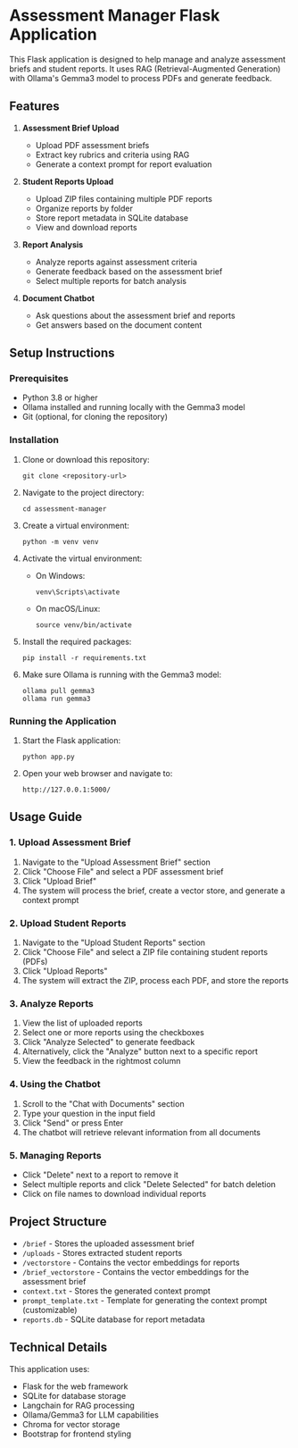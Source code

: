 # Assessment Manager Flask Application

This Flask application is designed to help manage and analyze assessment briefs and student reports. It uses RAG (Retrieval-Augmented Generation) with Ollama's Gemma3 model to process PDFs and generate feedback.

## Features

1. **Assessment Brief Upload**
   - Upload PDF assessment briefs
   - Extract key rubrics and criteria using RAG
   - Generate a context prompt for report evaluation

2. **Student Reports Upload**
   - Upload ZIP files containing multiple PDF reports
   - Organize reports by folder
   - Store report metadata in SQLite database
   - View and download reports

3. **Report Analysis**
   - Analyze reports against assessment criteria
   - Generate feedback based on the assessment brief
   - Select multiple reports for batch analysis

4. **Document Chatbot**
   - Ask questions about the assessment brief and reports
   - Get answers based on the document content

## Setup Instructions

### Prerequisites

- Python 3.8 or higher
- Ollama installed and running locally with the Gemma3 model
- Git (optional, for cloning the repository)

### Installation

1. Clone or download this repository:
   ```
   git clone <repository-url>
   ```

2. Navigate to the project directory:
   ```
   cd assessment-manager
   ```

3. Create a virtual environment:
   ```
   python -m venv venv
   ```

4. Activate the virtual environment:
   - On Windows:
     ```
     venv\Scripts\activate
     ```
   - On macOS/Linux:
     ```
     source venv/bin/activate
     ```

5. Install the required packages:
   ```
   pip install -r requirements.txt
   ```

6. Make sure Ollama is running with the Gemma3 model:
   ```
   ollama pull gemma3
   ollama run gemma3
   ```

### Running the Application

1. Start the Flask application:
   ```
   python app.py
   ```

2. Open your web browser and navigate to:
   ```
   http://127.0.0.1:5000/
   ```

## Usage Guide

### 1. Upload Assessment Brief

1. Navigate to the "Upload Assessment Brief" section
2. Click "Choose File" and select a PDF assessment brief
3. Click "Upload Brief"
4. The system will process the brief, create a vector store, and generate a context prompt

### 2. Upload Student Reports

1. Navigate to the "Upload Student Reports" section
2. Click "Choose File" and select a ZIP file containing student reports (PDFs)
3. Click "Upload Reports"
4. The system will extract the ZIP, process each PDF, and store the reports

### 3. Analyze Reports

1. View the list of uploaded reports
2. Select one or more reports using the checkboxes
3. Click "Analyze Selected" to generate feedback
4. Alternatively, click the "Analyze" button next to a specific report
5. View the feedback in the rightmost column

### 4. Using the Chatbot

1. Scroll to the "Chat with Documents" section
2. Type your question in the input field
3. Click "Send" or press Enter
4. The chatbot will retrieve relevant information from all documents

### 5. Managing Reports

- Click "Delete" next to a report to remove it
- Select multiple reports and click "Delete Selected" for batch deletion
- Click on file names to download individual reports

## Project Structure

- `/brief` - Stores the uploaded assessment brief
- `/uploads` - Stores extracted student reports
- `/vectorstore` - Contains the vector embeddings for reports
- `/brief_vectorstore` - Contains the vector embeddings for the assessment brief
- `context.txt` - Stores the generated context prompt
- `prompt_template.txt` - Template for generating the context prompt (customizable)
- `reports.db` - SQLite database for report metadata

## Technical Details

This application uses:
- Flask for the web framework
- SQLite for database storage
- Langchain for RAG processing
- Ollama/Gemma3 for LLM capabilities
- Chroma for vector storage
- Bootstrap for frontend styling